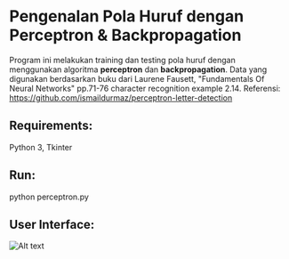 # Pengenalan Pola Huruf dengan Perceptron & Backpropagation

Program ini melakukan training dan testing pola huruf dengan menggunakan algoritma **perceptron** dan **backpropagation**. Data yang digunakan berdasarkan buku dari Laurene Fausett, "Fundamentals Of Neural Networks" pp.71-76 character recognition example 2.14. Referensi: https://github.com/ismaildurmaz/perceptron-letter-detection

## Requirements:
Python 3, Tkinter

## Run:
python perceptron.py

## User Interface:

![Alt text](https://github.com/adriantoto/jst-huruf-perceptron-backpropagation/blob/master/ss.JPG)
